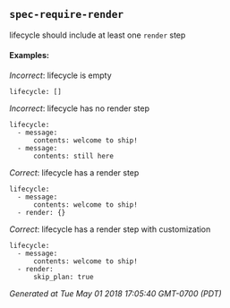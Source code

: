 
## `spec-require-render`

lifecycle should include at least one `render` step





#### Examples:

*Incorrect*: lifecycle is empty

```yaml---
lifecycle: []

```


*Incorrect*: lifecycle has no render step

```yaml---
lifecycle:
  - message:
      contents: welcome to ship!
  - message:
      contents: still here

```



*Correct*: lifecycle has a render step

```yaml---
lifecycle:
  - message:
      contents: welcome to ship!
  - render: {}

```


*Correct*: lifecycle has a render step with customization

```yaml---
lifecycle:
  - message:
      contents: welcome to ship!
  - render:
      skip_plan: true

```


    



*Generated at Tue May 01 2018 17:05:40 GMT-0700 (PDT)*

